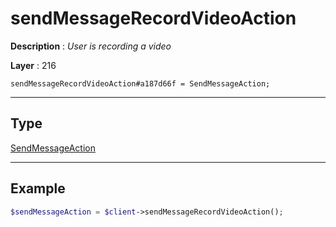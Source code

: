 # sendMessageRecordVideoAction

**Description** : *User is recording a video*

**Layer** : 216

```tl
sendMessageRecordVideoAction#a187d66f = SendMessageAction;
```

---

## Type

[SendMessageAction](type/SendMessageAction)

---

## Example

```php
$sendMessageAction = $client->sendMessageRecordVideoAction();
```